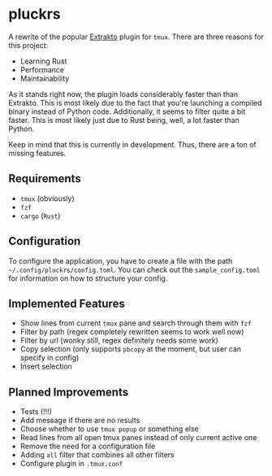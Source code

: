 # pluckrs
A rewrite of the popular [Extrakto](https://github.com/laktak/extrakto) plugin for `tmux`.
There are three reasons for this project:
- Learning Rust
- Performance
- Maintainability

As it stands right now, the plugin loads considerably faster than than Extrakto. This is most
likely due to the fact that you're launching a compiled binary instead of Python code.
Additionally, it seems to filter quite a bit faster. This is most likely just due to Rust
being, well, a lot faster than Python.

Keep in mind that this is currently in development. Thus, there are a ton of missing features.

## Requirements

- `tmux` (obviously)
- `fzf`
- `cargo` (`Rust`)

## Configuration

To configure the application, you have to create a file with the path 
`~/.config/pluckrs/config.toml`. You can check out the `sample_config.toml` for information
on how to structure your config.

## Implemented Features

- Show lines from current `tmux` pane and search through them with `fzf`
- Filter by path (regex completely rewritten seems to work well now)
- Filter by url (wonky still, regex definitely needs some work)
- Copy selection (only supports `pbcopy` at the moment, but user can specify in config)
- Insert selection

## Planned Improvements

- Tests (!!!)
- Add message if there are no results
- Choose whether to use `tmux popup` or something else
- Read lines from all open tmux panes instead of only current active one
- Remove the need for a configuration file
- Adding `all` filter that combines all other filters
- Configure plugin in `.tmux.conf`
